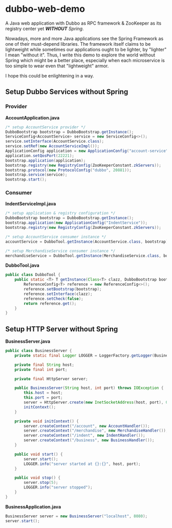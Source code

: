 # dubbo-web-demo
A Java web application with Dubbo as RPC framework &amp; ZooKeeper as its registry center yet ***WITHOUT** Spring*.

Nowadays, more and more Java applications see the Spring Framework as one of their must-depend libraries. The framework itself claims to be lightweight while sometimes our applications ought to be lighter, by "lighter" I mean "without it". Thus, I write this demo to explore the world without Spring which might be a better place, especially when each microservice is too simple to wear even that "lightweight" armor. 

I hope this could be enlightening in a way.

## Setup Dubbo Services without Spring

### Provider

**AccountApplication.java**
```java
/* setup AccountService provider */
DubboBootstrap bootstrap = DubboBootstrap.getInstance();
ServiceConfig<AccountService> service = new ServiceConfig<>();
service.setInterface(AccountService.class);
service.setRef(new AccountServiceImpl());
ApplicationConfig application = new ApplicationConfig("account-service");
application.setQosPort(22221);
bootstrap.application(application);
bootstrap.registry(new RegistryConfig(ZooKeeperConstant.zkServers));
bootstrap.protocol(new ProtocolConfig("dubbo", 20881));
bootstrap.service(service);
bootstrap.start();
```
### Consumer

**IndentServiceImpl.java**
```java
/* setup application & registry configuration */
DubboBootstrap bootstrap = DubboBootstrap.getInstance();
bootstrap.application(new ApplicationConfig("IndentService"));
bootstrap.registry(new RegistryConfig(ZooKeeperConstant.zkServers));

/* setup AccountService consumer instance */
accountService = DubboTool.getInstance(AccountService.class, bootstrap);

/* setup MerchandiseService consumer instance */
merchandiseService = DubboTool.getInstance(MerchandiseService.class, bootstrap);
```

**DubboTool.java**
```java
public class DubboTool {
    public static <T> T getInstance(Class<T> clazz, DubboBootstrap bootstrap) {
        ReferenceConfig<T> reference = new ReferenceConfig<>();
        reference.setBootstrap(bootstrap);
        reference.setInterface(clazz);
        reference.setCheck(false);
        return reference.get();
    }
}
```

## Setup HTTP Server without Spring

**BusinessServer.java**
```java
public class BusinessServer {
    private static final Logger LOGGER = LoggerFactory.getLogger(BusinessServer.class);

    private final String host;
    private final int port;

    private final HttpServer server;

    public BusinessServer(String host, int port) throws IOException {
        this.host = host;
        this.port = port;
        server = HttpServer.create(new InetSocketAddress(host, port), 0);
        initContext();
    }

    private void initContext() {
        server.createContext("/account", new AccountHandler());
        server.createContext("/merchandise", new MerchandiseHandler());
        server.createContext("/indent", new IndentHandler());
        server.createContext("/business", new BusinessHandler());
    }

    public void start() {
        server.start();
        LOGGER.info("server started at {}:{}", host, port);
    }

    public void stop() {
        server.stop(5);
        LOGGER.info("server stopped");
    }
}
```

**BusinessApplication.java**
```java
BusinessServer server = new BusinessServer("localhost", 8080);
server.start();
```
